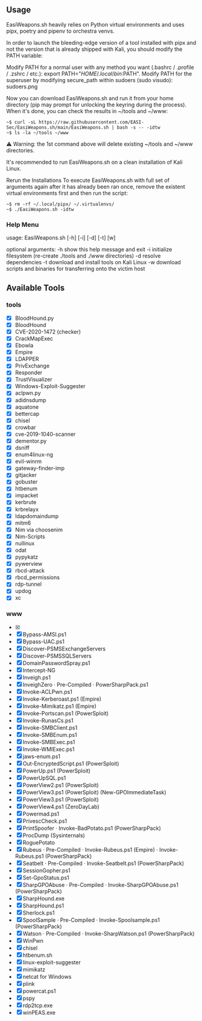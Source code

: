 ## Usage
EasiWeapons.sh heavily relies on Python virtual environments and uses pipx, poetry and pipenv to orchestra venvs.

In order to launch the bleeding-edge version of a tool installed with pipx and not the version that is already shipped with Kali, you should modify the PATH variable:

Modify PATH for a normal user with any method you want (.bashrc / .profile / .zshrc / etc.): export PATH="$HOME/.local/bin:$PATH".
Modify PATH for the superuser by modifying secure_path within sudoers (sudo visudo):
sudoers.png

Now you can download EasiWeapons.sh and run it from your home directory (pip may prompt for unlocking the keyring during the process). When it's done, you can check the results in ~/tools and ~/www:

```
~$ curl -sL https://raw.githubusercontent.com/EASI-Sec/EasiWeapons.sh/main/EasiWeapons.sh | bash -s -- -idtw
~$ ls -la ~/tools ~/www
```

⚠️ Warning: the 1st command above will delete existing ~/tools and ~/www directories.

It's recommended to run EasiWeapons.sh on a clean installation of Kali Linux.

Rerun the Installations
To execute EasiWeapons.sh with full set of arguments again after it has already been ran once, remove the existent virtual environments first and then run the script:

```
~$ rm -rf ~/.local/pipx/ ~/.virtualenvs/
~$ ./EasiWeapons.sh -idtw
```

### Help Menu

usage: EasiWeapons.sh [-h] [-i] [-d] [-t] [w]

optional arguments:
  -h                    show this help message and exit
  -i                    initialize filesystem (re-create ./tools and ./www directories)
  -d                    resolve dependencies
  -t                    download and install tools on Kali Linux
  -w                    download scripts and binaries for transferring onto the victim host

## Available Tools

### tools

- [x] BloodHound.py
- [x] BloodHound
- [x] CVE-2020-1472 (checker)
- [x] CrackMapExec
- [x] Ebowla
- [x] Empire
- [x] LDAPPER
- [x] PrivExchange
- [x] Responder
- [x] TrustVisualizer
- [x] Windows-Exploit-Suggester
- [x] aclpwn.py
- [x] adidnsdump
- [x] aquatone
- [x] bettercap
- [x] chisel
- [x] crowbar
- [x] cve-2019-1040-scanner
- [x] dementor.py
- [x] dsniff
- [x] enum4linux-ng
- [x] evil-winrm
- [x] gateway-finder-imp
- [x] gitjacker
- [x] gobuster
- [x] htbenum
- [x] impacket
- [x] kerbrute
- [x] krbrelayx
- [x] ldapdomaindump
- [x] mitm6
- [x] Nim via choosenim
- [x] Nim-Scripts
- [x] nullinux
- [x] odat
- [x] pypykatz
- [x] pywerview
- [x] rbcd-attack
- [x] rbcd_permissions
- [x] rdp-tunnel
- [x] updog
- [x] xc

### www
- [x]
- [x] Bypass-AMSI.ps1
- [x] Bypass-UAC.ps1
- [x] Discover-PSMSExchangeServers
- [x] Discover-PSMSSQLServers
- [x] DomainPasswordSpray.ps1
- [x] Intercept-NG
- [x] Inveigh.ps1
- [x] InveighZero · Pre-Compiled · PowerSharpPack.ps1
- [x] Invoke-ACLPwn.ps1
- [x] Invoke-Kerberoast.ps1 (Empire)
- [x] Invoke-Mimikatz.ps1 (Empire)
- [x] Invoke-Portscan.ps1 (PowerSploit)
- [x] Invoke-RunasCs.ps1
- [x] Invoke-SMBClient.ps1
- [x] Invoke-SMBEnum.ps1
- [x] Invoke-SMBExec.ps1
- [x] Invoke-WMIExec.ps1
- [x] jaws-enum.ps1
- [x] Out-EncryptedScript.ps1 (PowerSploit)
- [x] PowerUp.ps1 (PowerSploit)
- [x] PowerUpSQL.ps1
- [x] PowerView2.ps1 (PowerSploit)
- [x] PowerView3.ps1 (PowerSploit) (New-GPOImmediateTask)
- [x] PowerView3.ps1 (PowerSploit)
- [x] PowerView4.ps1 (ZeroDayLab)
- [x] Powermad.ps1
- [x] PrivescCheck.ps1
- [x] PrintSpoofer · Invoke-BadPotato.ps1 (PowerSharpPack)
- [x] ProcDump (Sysinternals)
- [x] RoguePotato
- [x] Rubeus · Pre-Compiled · Invoke-Rubeus.ps1 (Empire) · Invoke-Rubeus.ps1 (PowerSharpPack)
- [x] Seatbelt · Pre-Compiled · Invoke-Seatbelt.ps1 (PowerSharpPack)
- [x] SessionGopher.ps1
- [x] Set-GpoStatus.ps1
- [x] SharpGPOAbuse · Pre-Compiled · Invoke-SharpGPOAbuse.ps1 (PowerSharpPack)
- [x] SharpHound.exe
- [x] SharpHound.ps1
- [x] Sherlock.ps1
- [x] SpoolSample · Pre-Compiled · Invoke-Spoolsample.ps1 (PowerSharpPack)
- [x] Watson · Pre-Compiled · Invoke-SharpWatson.ps1 (PowerSharpPack)
- [x] WinPwn
- [x] chisel
- [x] htbenum.sh
- [x] linux-exploit-suggester
- [x] mimikatz
- [x] netcat for Windows
- [x] plink
- [x] powercat.ps1
- [x] pspy
- [x] rdp2tcp.exe
- [x] winPEAS.exe
